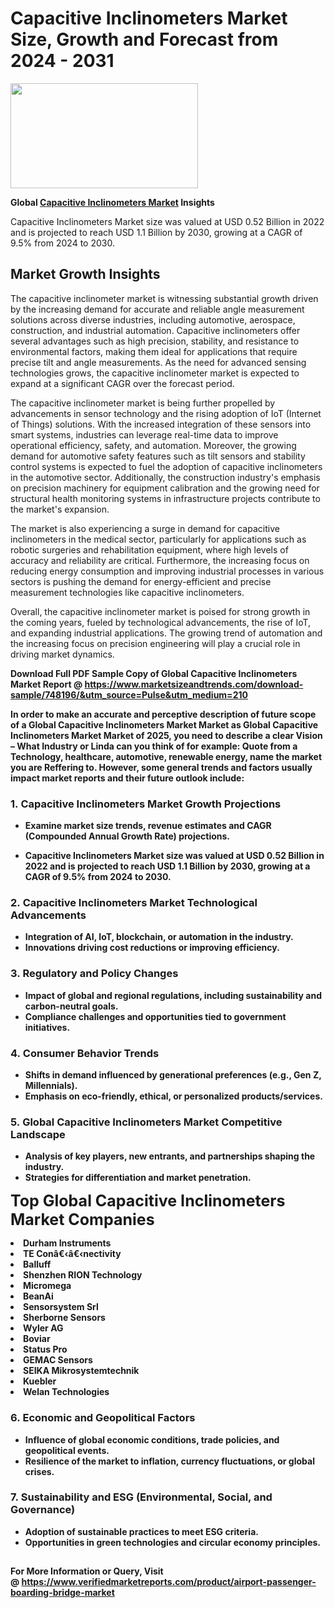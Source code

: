 <H1>Capacitive Inclinometers Market Size, Growth and Forecast from 2024 - 2031</H1><img class="aligncenter size-medium wp-image-584254" src="https://thirdeyenews.in/wp-content/uploads/2024/09/Global-Market-Research-300x168.jpeg" alt="" width="300" height="168" /><p><strong>Global&nbsp;<a href="https://www.marketsizeandtrends.com/download-sample/748196/&amp;utm_source=Pulse&amp;utm_medium=210">Capacitive Inclinometers Market</a> Insights</strong></p><p>Capacitive Inclinometers Market size was valued at USD 0.52 Billion in 2022 and is projected to reach USD 1.1 Billion by 2030, growing at a CAGR of 9.5% from 2024 to 2030.</p><p><h2>Market Growth Insights</h2> <p>The capacitive inclinometer market is witnessing substantial growth driven by the increasing demand for accurate and reliable angle measurement solutions across diverse industries, including automotive, aerospace, construction, and industrial automation. Capacitive inclinometers offer several advantages such as high precision, stability, and resistance to environmental factors, making them ideal for applications that require precise tilt and angle measurements. As the need for advanced sensing technologies grows, the capacitive inclinometer market is expected to expand at a significant CAGR over the forecast period.</p> <p><strong></strong></p> <p>The capacitive inclinometer market is being further propelled by advancements in sensor technology and the rising adoption of IoT (Internet of Things) solutions. With the increased integration of these sensors into smart systems, industries can leverage real-time data to improve operational efficiency, safety, and automation. Moreover, the growing demand for automotive safety features such as tilt sensors and stability control systems is expected to fuel the adoption of capacitive inclinometers in the automotive sector. Additionally, the construction industry's emphasis on precision machinery for equipment calibration and the growing need for structural health monitoring systems in infrastructure projects contribute to the market's expansion.</p> <p>The market is also experiencing a surge in demand for capacitive inclinometers in the medical sector, particularly for applications such as robotic surgeries and rehabilitation equipment, where high levels of accuracy and reliability are critical. Furthermore, the increasing focus on reducing energy consumption and improving industrial processes in various sectors is pushing the demand for energy-efficient and precise measurement technologies like capacitive inclinometers.</p> <p>Overall, the capacitive inclinometer market is poised for strong growth in the coming years, fueled by technological advancements, the rise of IoT, and expanding industrial applications. The growing trend of automation and the increasing focus on precision engineering will play a crucial role in driving market dynamics.</p> <p><strong></p><p><span class=""><strong>Download Full PDF Sample Copy of Global Capacitive Inclinometers Market Report</strong> @ <a href="https://www.marketsizeandtrends.com/download-sample/748196/&amp;utm_source=Pulse&amp;utm_medium=210" target="_blank">https://www.marketsizeandtrends.com/download-sample/748196/&amp;utm_source=Pulse&amp;utm_medium=210</a></span></p><p>In order to make an accurate and perceptive description of future scope of a Global&nbsp;Capacitive Inclinometers Market Market as Global&nbsp;Capacitive Inclinometers Market Market of 2025, you need to describe a clear Vision &ndash; What Industry or Linda can you think of for example: Quote from a Technology, healthcare, automotive, renewable energy, name the market you are Reffering to. However, some general trends and factors usually impact market reports and their future outlook include:</p><h3>1.&nbsp;<strong>Capacitive Inclinometers Market Growth Projections</strong></h3><ul><li>Examine market size trends, revenue estimates and CAGR (Compounded Annual Growth Rate) projections.</li><li><p>Capacitive Inclinometers Market size was valued at USD 0.52 Billion in 2022 and is projected to reach USD 1.1 Billion by 2030, growing at a CAGR of 9.5% from 2024 to 2030.</p></li></ul><h3>2.&nbsp;<strong>Capacitive Inclinometers Market Technological Advancements</strong></h3><ul><li>Integration of AI, IoT, blockchain, or automation in the industry.</li><li>Innovations driving cost reductions or improving efficiency.</li></ul><h3>3.&nbsp;<strong>Regulatory and Policy Changes</strong></h3><ul><li>Impact of global and regional regulations, including sustainability and carbon-neutral goals.</li><li>Compliance challenges and opportunities tied to government initiatives.</li></ul><h3>4.&nbsp;<strong>Consumer Behavior Trends</strong></h3><ul><li>Shifts in demand influenced by generational preferences (e.g., Gen Z, Millennials).</li><li>Emphasis on eco-friendly, ethical, or personalized products/services.</li></ul><h3>5.&nbsp;<strong>Global Capacitive Inclinometers Market Competitive Landscape</strong></h3><ul><li>Analysis of key players, new entrants, and partnerships shaping the industry.</li><li>Strategies for differentiation and market penetration.</li></ul><p data-pm-slice="1 1 []"><span style="color: inherit; font-family: inherit; font-size: 25px;">Top Global Capacitive Inclinometers Market Companies</span></p><div class="" data-test-id=""><p><li>Durham Instruments</li><li> TE Conâ€‹â€‹nectivity</li><li> Balluff</li><li> Shenzhen RION Technology</li><li> Micromega</li><li> BeanAi</li><li> Sensorsystem Srl</li><li> Sherborne Sensors</li><li> Wyler AG</li><li> Boviar</li><li> Status Pro</li><li> GEMAC Sensors</li><li> SEIKA Mikrosystemtechnik</li><li> Kuebler</li><li> Welan Technologies</li></p></div><h3>6.&nbsp;<strong>Economic and Geopolitical Factors</strong></h3><ul><li>Influence of global economic conditions, trade policies, and geopolitical events.</li><li>Resilience of the market to inflation, currency fluctuations, or global crises.</li></ul><h3>7.&nbsp;<strong>Sustainability and ESG (Environmental, Social, and Governance)</strong></h3><ul><li>Adoption of sustainable practices to meet ESG criteria.</li><li>Opportunities in green technologies and circular economy principles.</li></ul><h2><strong style="font-size: 14px;">For More Information or Query, Visit @&nbsp;</strong><a style="background-color: #ffffff; font-size: 14px;" href="https://www.marketsizeandtrends.com/report/capacitive-inclinometers-market/" target="_blank">https://www.verifiedmarketreports.com/product/airport-passenger-boarding-bridge-market</a></h2>
